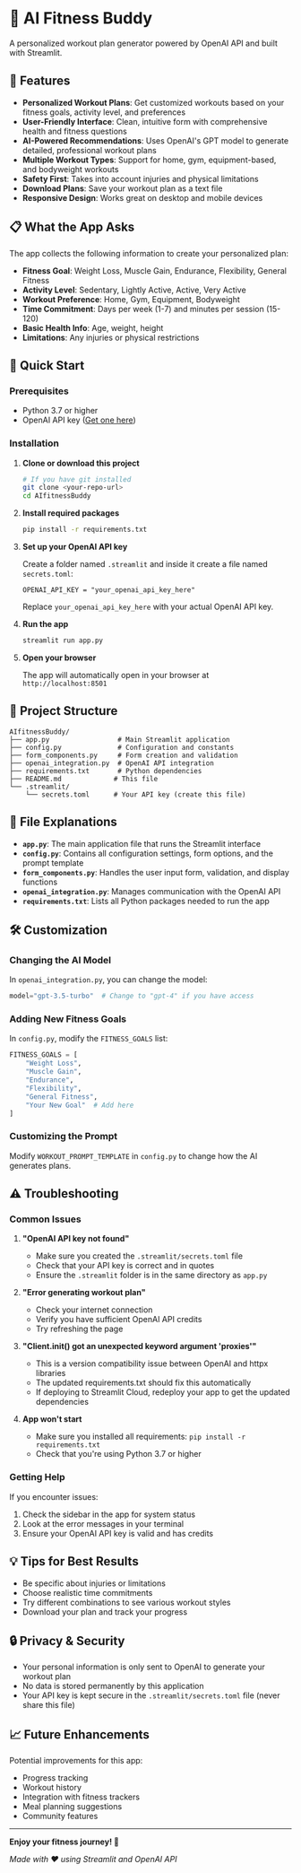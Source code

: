 # 💪 AI Fitness Buddy

A personalized workout plan generator powered by OpenAI API and built with Streamlit.

## 🌟 Features

- **Personalized Workout Plans**: Get customized workouts based on your fitness goals, activity level, and preferences
- **User-Friendly Interface**: Clean, intuitive form with comprehensive health and fitness questions
- **AI-Powered Recommendations**: Uses OpenAI's GPT model to generate detailed, professional workout plans
- **Multiple Workout Types**: Support for home, gym, equipment-based, and bodyweight workouts
- **Safety First**: Takes into account injuries and physical limitations
- **Download Plans**: Save your workout plan as a text file
- **Responsive Design**: Works great on desktop and mobile devices

## 📋 What the App Asks

The app collects the following information to create your personalized plan:

- **Fitness Goal**: Weight Loss, Muscle Gain, Endurance, Flexibility, General Fitness
- **Activity Level**: Sedentary, Lightly Active, Active, Very Active
- **Workout Preference**: Home, Gym, Equipment, Bodyweight
- **Time Commitment**: Days per week (1-7) and minutes per session (15-120)
- **Basic Health Info**: Age, weight, height
- **Limitations**: Any injuries or physical restrictions

## 🚀 Quick Start

### Prerequisites

- Python 3.7 or higher
- OpenAI API key ([Get one here](https://platform.openai.com/api-keys))

### Installation

1. **Clone or download this project**
   ```bash
   # If you have git installed
   git clone <your-repo-url>
   cd AIfitnessBuddy
   ```

2. **Install required packages**
   ```bash
   pip install -r requirements.txt
   ```

3. **Set up your OpenAI API key**
   
   Create a folder named `.streamlit` and inside it create a file named `secrets.toml`:
   ```
   OPENAI_API_KEY = "your_openai_api_key_here"
   ```
   
   Replace `your_openai_api_key_here` with your actual OpenAI API key.

4. **Run the app**
   ```bash
   streamlit run app.py
   ```

5. **Open your browser**
   
   The app will automatically open in your browser at `http://localhost:8501`

## 📁 Project Structure

```
AIfitnessBuddy/
├── app.py                 # Main Streamlit application
├── config.py              # Configuration and constants
├── form_components.py     # Form creation and validation
├── openai_integration.py  # OpenAI API integration
├── requirements.txt       # Python dependencies
├── README.md             # This file
└── .streamlit/
    └── secrets.toml      # Your API key (create this file)
```

## 🔧 File Explanations

- **`app.py`**: The main application file that runs the Streamlit interface
- **`config.py`**: Contains all configuration settings, form options, and the prompt template
- **`form_components.py`**: Handles the user input form, validation, and display functions
- **`openai_integration.py`**: Manages communication with the OpenAI API
- **`requirements.txt`**: Lists all Python packages needed to run the app

## 🛠️ Customization

### Changing the AI Model
In `openai_integration.py`, you can change the model:
```python
model="gpt-3.5-turbo"  # Change to "gpt-4" if you have access
```

### Adding New Fitness Goals
In `config.py`, modify the `FITNESS_GOALS` list:
```python
FITNESS_GOALS = [
    "Weight Loss",
    "Muscle Gain", 
    "Endurance",
    "Flexibility",
    "General Fitness",
    "Your New Goal"  # Add here
]
```

### Customizing the Prompt
Modify `WORKOUT_PROMPT_TEMPLATE` in `config.py` to change how the AI generates plans.

## ⚠️ Troubleshooting

### Common Issues

1. **"OpenAI API key not found"**
   - Make sure you created the `.streamlit/secrets.toml` file
   - Check that your API key is correct and in quotes
   - Ensure the `.streamlit` folder is in the same directory as `app.py`

2. **"Error generating workout plan"**
   - Check your internet connection
   - Verify you have sufficient OpenAI API credits
   - Try refreshing the page

3. **"Client.init() got an unexpected keyword argument 'proxies'"**
   - This is a version compatibility issue between OpenAI and httpx libraries
   - The updated requirements.txt should fix this automatically
   - If deploying to Streamlit Cloud, redeploy your app to get the updated dependencies

4. **App won't start**
   - Make sure you installed all requirements: `pip install -r requirements.txt`
   - Check that you're using Python 3.7 or higher

### Getting Help

If you encounter issues:
1. Check the sidebar in the app for system status
2. Look at the error messages in your terminal
3. Ensure your OpenAI API key is valid and has credits

## 💡 Tips for Best Results

- Be specific about injuries or limitations
- Choose realistic time commitments
- Try different combinations to see various workout styles
- Download your plan and track your progress

## 🔒 Privacy & Security

- Your personal information is only sent to OpenAI to generate your workout plan
- No data is stored permanently by this application
- Your API key is kept secure in the `.streamlit/secrets.toml` file (never share this file)

## 📈 Future Enhancements

Potential improvements for this app:
- Progress tracking
- Workout history
- Integration with fitness trackers
- Meal planning suggestions
- Community features

---

**Enjoy your fitness journey! 💪**

*Made with ❤️ using Streamlit and OpenAI API*
